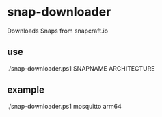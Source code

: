 # snap-downloader
Downloads Snaps from snapcraft.io

## use
./snap-downloader.ps1 SNAPNAME ARCHITECTURE

## example
./snap-downloader.ps1 mosquitto arm64